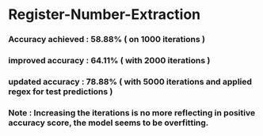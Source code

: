# Register-Number-Extraction
### Accuracy achieved : 58.88% ( on 1000 iterations )
### improved accuracy : 64.11% ( with 2000 iterations )
### updated accuracy : 78.88% ( with 5000 iterations and applied regex for test predictions )

### Note : Increasing the iterations is no more reflecting in positive accuracy score, the model seems to be overfitting.
